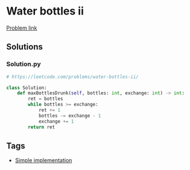 # Water bottles ii

[Problem link](https://leetcode.com/problems/water-bottles-ii/)

## Solutions


### Solution.py
```py
# https://leetcode.com/problems/water-bottles-ii/

class Solution:
    def maxBottlesDrunk(self, bottles: int, exchange: int) -> int:
        ret = bottles
        while bottles >= exchange:
            ret += 1
            bottles -= exchange - 1
            exchange += 1
        return ret
```
## Tags

* [Simple implementation](/Collections/simple-implementation.md#simple-implementation)
